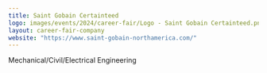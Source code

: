 ```yaml
---
title: Saint Gobain Certainteed
logo: images/events/2024/career-fair/Logo - Saint Gobain Certainteed.png
layout: career-fair-company
website: "https://www.saint-gobain-northamerica.com/"
---
```


Mechanical/Civil/Electrical Engineering
